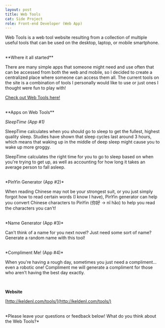 ```yaml
---
layout: post
title: Web Tools
cat: Side Project
role: Front-end Developer (Web App)
---
```


Web Tools is a web tool website resulting from a collection of multiple useful tools that can be used on the desktop, laptop, or mobile smartphone.

<br>
**Where it all started**

There are many simple apps that someone might need and use often that can be accessed from both the web and mobile, so I decided to create a centralized place where someone can access them all. The current tools on the site is a combination of tools I personally would like to use or just ones I thought were fun to play with!


<a class="product" href="http://keldenl.com/tools/">Check out Web Tools here!</a>

<br>
**Apps on Web Tools**

*SleepTime (App #1)*

SleepTime calculates when you should go to sleep to get the fullest, highest quality sleep. Studies have shown that sleep cycles last around 3 hours, which means that waking up in the middle of deep sleep might cause you to wake up more groggy.

SleepTime calculates the right time for you to go to sleep based on when you're trying to get up, as well as accounting for how long it takes an average person to fall asleep.

<br>
*PinYin Generator (App #2)*

When reading Chinese may not be your strongest suit, or you just simply forgot how to read certain words (I know I have), PinYin generator can help you convert Chinese characters to PinYin (你好 -> nǐ hǎo) to help you read the characters you can't!

<br>
*Name Generator (App #3)*

Can't think of a name for you next novel? Just need some sort of name? Generate a random name with this tool!

<br>
*Compliment Me! (App #4)*

When you're having a rough day, sometimes you just need a compliment... even a robotic one! Compliment me will generate a compliment for those who aren't having the best day exactly.



<br>

**Website**

[http://keldenl.com/tools/](http://keldenl.com/tools/)


<br>
*Please leave your questions or feedback below! What do you think about the Web Tools?*

<br>
